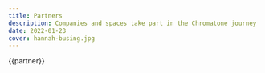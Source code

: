 ```yaml
---
title: Partners
description: Companies and spaces take part in the Chromatone journey
date: 2022-01-23
cover: hannah-busing.jpg
---
```


<script setup>
import { data } from '#/data/academy.data'
</script>

<div class="flex flex-wrap gap-2 max-w-150">
<PartnerCard v-for="partner in data.partners" v-bind="partner" > {{partner}}</PartnerCard>
</div>
